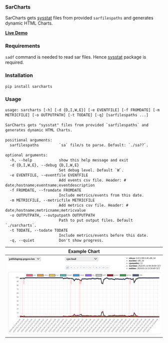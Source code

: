 ### SarCharts
SarCharts gets [sysstat](https://sysstat.github.io/) files from provided `sarfilespaths` and generates dynamic HTML Charts.

**[Live Demo](https://pafernanr.github.io/sarcharts/)**

### Requirements
`sadf` command is needed to read sar files. Hence [sysstat](https://sysstat.github.io/) package is required.

### Installation
`pip install sarcharts`

### Usage
~~~
usage: sarcharts [-h] [-d {D,I,W,E}] [-e EVENTFILE] [-f FROMDATE] [-m METRICFILE] [-o OUTPUTPATH] [-t TODATE] [-q] [sarfilespaths ...]

SarCharts gets "sysstat" files from provided `sarfilespaths` and generates dynamic HTML Charts.

positional arguments:
  sarfilespaths         `sa` file/s to parse. Default: `./sa??`.

optional arguments:
  -h, --help            show this help message and exit
  -d {D,I,W,E}, --debug {D,I,W,E}
                        Set debug level. Default `W`.
  -e EVENTFILE, --eventfile EVENTFILE
                        Add events csv file. Header: # date;hostname;eventname;eventdescription
  -f FROMDATE, --fromdate FROMDATE
                        Include metrics/events from this date.
  -m METRICFILE, --metricfile METRICFILE
                        Add metrics csv file. Header: # date;hostname;metricname;metricvalue
  -o OUTPUTPATH, --outputpath OUTPUTPATH
                        Path to put output files. Default `./sarcharts`.
  -t TODATE, --todate TODATE
                        Include metrics/events before this date.
  -q, --quiet           Don't show progress.
~~~

| Example Chart |
| --- |
| ![](/doc/sarcharts.png) |

